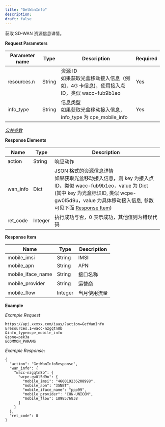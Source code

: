 ```yaml
---
title: "GetWanInfo"
description: 
draft: false
---
```




获取 SD-WAN 资源信息详情。


**Request Parameters**

| Parameter name | Type | Description | Required |
| --- | --- | --- | --- |
| resources.n | String | 资源 ID<br/>如果获取光盒移动接入信息（例如，4G 卡信息)，使用接入点 ID，类似 wacc-fub9b1eo | Yes |
| info_type | String | 信息类型<br/>如果获取光盒移动接入信息，info_type 为 cpe_mobile_info | Yes |

[_公共参数_](../../../parameters/)

**Response Elements**

| Name | Type | Description |
| --- | --- | --- |
| action | String | 响应动作 |
| wan_info | Dict | JSON 格式的资源信息详情<br/>如果获取光盒移动接入信息，则 key 为接入点ID，类似 wacc-fub9b1eo，value 为 Dict<br/>(其中 key 为光盒标识ID, 类似 wcpe-gw0l5d9u，value 为具体移动接入信息, 参数可见下面 [Response Item](#response-item)) |
| ret_code | Integer | 执行成功与否，0 表示成功，其他值则为错误代码 |

**Response Item**

| Name | Type | Description |
| --- | --- | --- |
| mobile_imsi | String | IMSI |
| mobile_apn | String | APN |
| mobile_iface_name | String | 接口名称 |
| mobile_provider | String | 运营商 |
| mobile_flow | Integer | 当月使用流量 |

**Example**

_Example Request_

```
https://api.xxxxx.com/iaas/?action=GetWanInfo
&resources.1=wacc-nzgqtn8b
&info_type=cpe_mobile_info
&zone=pek3a
&COMMON_PARAMS
```

_Example Response_:

```
{
  "action": "GetWanInfoResponse", 
  "wan_info": {
    "wacc-nzgqtn8b": {
      "wcpe-gw0l5d9u": {
        "mobile_imsi": "460019236208998", 
        "mobile_apn": "3GNET", 
        "mobile_iface_name": "ppp99", 
        "mobile_provider": "CHN-UNICOM", 
        "mobile_flow": 1898576838
      }
    }
  }, 
  "ret_code": 0
}
```
